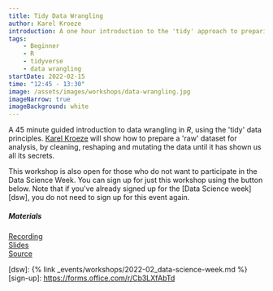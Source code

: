 ```yaml
---
title: Tidy Data Wrangling
author: Karel Kroeze
introduction: A one hour introduction to the 'tidy' approach to preparing raw data for analysis.
tags:
    - Beginner
    - R
    - tidyverse
    - data wrangling
startDate: 2022-02-15
time: "12:45 - 13:30"
image: /assets/images/workshops/data-wrangling.jpg
imageNarrow: true
imageBackground: white
---
```


A 45 minute guided introduction to data wrangling in _R_, using the 'tidy' data principles. [Karel Kroeze](/team/#k-a-kroeze) will show how to prepare a 'raw' dataset for analysis, by cleaning, reshaping and mutating the data until it has shown us all its secrets.

This workshop is also open for those who do not want to participate in the Data Science Week. You can sign up for just this workshop using the button below. Note that if you've already signed up for the [Data Science week][dsw], you do not need to sign up for this event again.

##### Materials

[Recording](https://universiteittwente.sharepoint.com/:v:/s/BDSiDataScienceCommunity/ERncvI1S4kNCmfvXXkkUrFgBSKNfaquW-4XN2z-l7_Fc8A?e=p9mEOy)  
[Slides](https://universiteittwente.sharepoint.com/:u:/s/BDSiDataScienceCommunity/EYEEEj0QZ_xFmvwl0JBd3rYBg29OOsf8euxT_zvpvcad_w?e=p9YJc8)  
[Source](https://universiteittwente.sharepoint.com/:u:/s/BDSiDataScienceCommunity/EcPgWLnJ1HxKnb_5SlQqcAsB8vgFdIOTUNk1yh-2LfirEg?e=7aH9Ps)

<!-- <a href="https://forms.office.com/r/Cb3LXfAbTd" class="button">Sign up now</a> -->

[dsw]: {% link _events/workshops/2022-02_data-science-week.md %}
[sign-up]: <https://forms.office.com/r/Cb3LXfAbTd>
